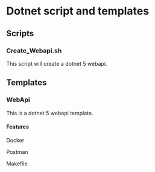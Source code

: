 # Dotnet script and templates

## Scripts

### Create_Webapi.sh

This script will create a dotnet 5 webapi.

## Templates

### WebApi

This is a dotnet 5 webapi template.

#### Features

Docker

Postman

Makefile
